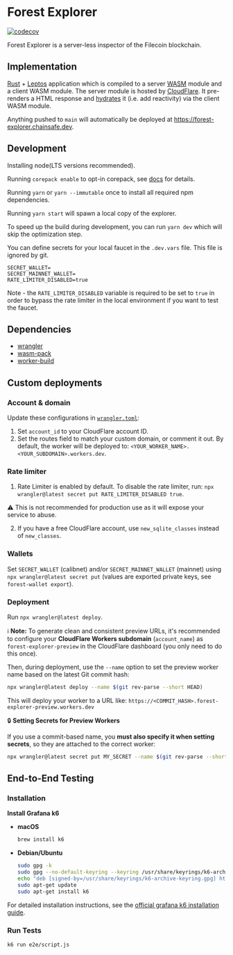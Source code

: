 # Forest Explorer

[![codecov](https://codecov.io/github/ChainSafe/forest-explorer/graph/badge.svg?token=J2ZVD5FOEC)](https://codecov.io/github/ChainSafe/forest-explorer)

Forest Explorer is a server-less inspector of the Filecoin blockchain.

## Implementation

[Rust](https://www.rust-lang.org/) + [Leptos](https://leptos.dev/) application
which is compiled to a server [WASM](https://webassembly.org/) module and a
client WASM module. The server module is hosted by
[CloudFlare](https://workers.cloudflare.com/). It pre-renders a HTML response
and [hydrates](https://book.leptos.dev/ssr/index.html) it (i.e. add reactivity)
via the client WASM module.

Anything pushed to `main` will automatically be deployed at
<https://forest-explorer.chainsafe.dev>.

## Development

Installing node(LTS versions recommended).

Running `corepack enable` to opt-in corepack, see
[docs](https://yarnpkg.com/corepack#installation) for details.

Running `yarn` or `yarn --immutable` once to install all required npm
dependencies.

Running `yarn start` will spawn a local copy of the explorer.

To speed up the build during development, you can run `yarn dev` which will skip
the optimization step.

You can define secrets for your local faucet in the `.dev.vars` file. This file
is ignored by git.

```
SECRET_WALLET=
SECRET_MAINNET_WALLET=
RATE_LIMITER_DISABLED=true
```

Note - the `RATE_LIMITER_DISABLED` variable is required to be set to `true` in
order to bypass the rate limiter in the local environment if you want to test
the faucet.

## Dependencies

- [wrangler](https://github.com/cloudflare/wrangler2)
- [wasm-pack](https://github.com/rustwasm/wasm-pack)
- [worker-build](https://github.com/cloudflare/workers-rs/tree/main/worker-build)

## Custom deployments

### Account & domain

Update these configurations in [`wrangler.toml`](./wrangler.toml):

1. Set `account_id` to your CloudFlare account ID.
2. Set the routes field to match your custom domain, or comment it out. By
   default, the worker will be deployed to:
   `<YOUR_WORKER_NAME>.<YOUR_SUBDOMAIN>.workers.dev`.

### Rate limiter

1. Rate Limiter is enabled by default. To disable the rate limiter, run:
   `npx wrangler@latest secret put RATE_LIMITER_DISABLED true`.

:warning: This is not recommended for production use as it will expose your
service to abuse.

2. If you have a free CloudFlare account, use `new_sqlite_classes` instead of
   `new_classes`.

### Wallets

Set `SECRET_WALLET` (calibnet) and/or `SECRET_MAINNET_WALLET` (mainnet) using
`npx wrangler@latest secret put` (values are exported private keys, see
`forest-wallet export`).

### Deployment

Run `npx wrangler@latest deploy`.

:information_source: **Note:** To generate clean and consistent preview URLs,
it's recommended to configure your **CloudFlare Workers subdomain**
(`account_name`) as `forest-explorer-preview` in the CloudFlare dashboard (you
only need to do this once).

Then, during deployment, use the `--name` option to set the preview worker name
based on the latest Git commit hash:

```bash
npx wrangler@latest deploy --name $(git rev-parse --short HEAD)
```

This will deploy your worker to a URL like:
`https://<COMMIT_HASH>.forest-explorer-preview.workers.dev`

:lock: **Setting Secrets for Preview Workers**

If you use a commit-based name, you **must also specify it when setting
secrets**, so they are attached to the correct worker:

```bash
npx wrangler@latest secret put MY_SECRET --name $(git rev-parse --short HEAD)
```

## End-to-End Testing

### Installation

**Install Grafana k6**

- **macOS**

  ```bash
  brew install k6
  ```

- **Debian/Ubuntu**

  ```bash
  sudo gpg -k
  sudo gpg --no-default-keyring --keyring /usr/share/keyrings/k6-archive-keyring.gpg --keyserver hkp://keyserver.ubuntu.com:80 --recv-keys C5AD17C747E3415A3642D57D77C6C491D6AC1D69
  echo "deb [signed-by=/usr/share/keyrings/k6-archive-keyring.gpg] https://dl.k6.io/deb stable main" | sudo tee /etc/apt/sources.list.d/k6.list
  sudo apt-get update
  sudo apt-get install k6
  ```

For detailed installation instructions, see the
[official grafana k6 installation guide](https://grafana.com/docs/k6/latest/set-up/install-k6/).

### Run Tests

```bash
k6 run e2e/script.js
```
